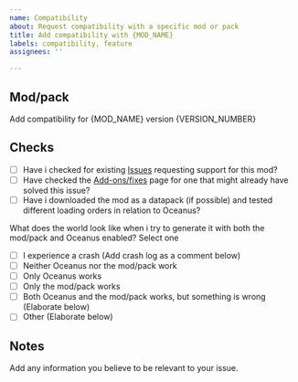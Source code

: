 ```yaml
---
name: Compatibility
about: Request compatibility with a specific mod or pack
title: Add compatibility with {MOD_NAME}
labels: compatibility, feature
assignees: ''

---
```


## Mod/pack

Add compatibility for {MOD_NAME} version {VERSION_NUMBER}

## Checks

- [ ] Have i checked for existing [Issues](https://github.com/Lizdtre/Oceanus/issues) requesting support for this mod?
- [ ] Have checked the [Add-ons/fixes](https://github.com/Lizdtre/Oceanus/wiki/Add%E2%80%90ons) page for one that might already have solved this issue?
- [ ] Have i downloaded the mod as a datapack (if possible) and tested different loading orders in relation to Oceanus?

What does the world look like when i try to generate it with both the mod/pack and Oceanus enabled? Select one

- [ ] I experience a crash (Add crash log as a comment below)
- [ ] Neither Oceanus nor the mod/pack work
- [ ] Only Oceanus works
- [ ] Only the mod/pack works
- [ ] Both Oceanus and the mod/pack works, but something is wrong (Elaborate below)
- [ ] Other (Elaborate below)

## Notes

Add any information you believe to be relevant to your issue.
